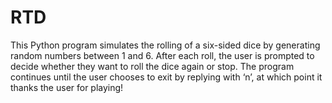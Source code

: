 # RTD

This Python program simulates the rolling of a six-sided dice by generating random numbers between 1 and 6. After each roll, the user is prompted to decide whether they want to roll the dice again or stop. The program continues until the user chooses to exit by replying with ‘n’, at which point it thanks the user for playing!
